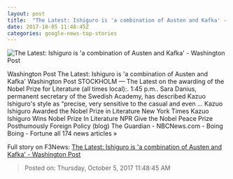 ```yaml
---
layout: post
title:  "The Latest: Ishiguro is 'a combination of Austen and Kafka' - Washington Post"
date: 2017-10-05 11:48:45Z
categories: google-news-top-stories
---
```


![The Latest: Ishiguro is 'a combination of Austen and Kafka' - Washington Post](https://img.washingtonpost.com/rf/image_1484w/2010-2019/WashingtonPost/2017/10/05/BookWorld/Images/Nobel_Prize_Literature_23294-4b580.jpg?t=20170517)

Washington Post The Latest: Ishiguro is 'a combination of Austen and Kafka' Washington Post STOCKHOLM — The Latest on the awarding of the Nobel Prize for Literature (all times local):. 1:45 p.m.. Sara Danius, permanent secretary of the Swedish Academy, has described Kazuo Ishiguro's style as “precise, very sensitive to the casual and even ... Kazuo Ishiguro Awarded the Nobel Prize in Literature New York Times Kazuo Ishiguro Wins Nobel Prize In Literature NPR Give the Nobel Peace Prize Posthumously Foreign Policy (blog) The Guardian - NBCNews.com - Boing Boing - Fortune all 174 news articles »


Full story on F3News: [The Latest: Ishiguro is 'a combination of Austen and Kafka' - Washington Post](http://www.f3nws.com/n/XKAYAH)

> Posted on: Thursday, October 5, 2017 11:48:45 AM
